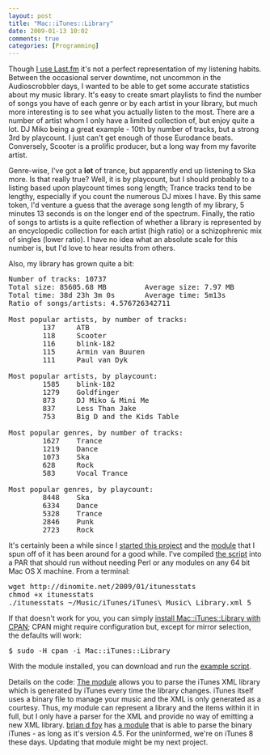 ```yaml
---
layout: post
title: "Mac::iTunes::Library"
date: 2009-01-13 10:02
comments: true
categories: [Programming]
---
```

Though [I use Last.fm](http://last.fm/user/dinomite) it's not a perfect representation of my listening habits.  Between the occasional server downtime, not uncommon in the Audioscrobbler days, I wanted to be able to get some accurate statistics about my music library.  It's easy to create smart playlists to find the number of songs you have of each genre or by each artist in your library, but much more interesting is to see what you actually listen to the most.  There are a number of artist whom I only have a limited collection of, but enjoy quite a lot.  DJ Miko being a great example - 10th by number of tracks, but a strong 3rd by playcount.  I just can't get enough of those Eurodance beats.  Conversely, Scooter is a prolific producer, but a long way from my favorite artist.

Genre-wise, I've got a <strong>lot</strong> of trance, but apparently end up listening to Ska more.  Is that really true?  Well, it is by playcount, but I should probably to a listing based upon playcount times song length; Trance tracks tend to be lengthy, especially if you count the numerous DJ mixes I have.  By this same token, I'd venture a guess that the average song length of my library, 5 minutes 13 seconds is on the longer end of the spectrum.  Finally, the ratio of songs to artists is a quite reflection of whether a library is represented by an encyclopedic collection for each artist (high ratio) or a schizophrenic mix of singles (lower ratio).  I have no idea what an absolute scale for this number is, but I'd love to hear results from others.

Also, my library has grown quite a bit:
<pre class="brush: bash; light: true">
Number of tracks: 10737
Total size: 85605.68 MB         Average size: 7.97 MB
Total time: 38d 23h 3m 0s       Average time: 5m13s
Ratio of songs/artists: 4.576726342711

Most popular artists, by number of tracks:
        137     ATB
        118     Scooter
        116     blink-182
        115     Armin van Buuren
        111     Paul van Dyk

Most popular artists, by playcount:
        1585    blink-182
        1279    Goldfinger
        873     DJ Miko & Mini Me
        837     Less Than Jake
        753     Big D and the Kids Table

Most popular genres, by number of tracks:
        1627    Trance
        1219    Dance
        1073    Ska
        628     Rock
        583     Vocal Trance

Most popular genres, by playcount:
        8448    Ska
        6334    Dance
        5328    Trance
        2846    Punk
        2723    Rock
</pre>

It's certainly been a while since I [started this project](http://dinomite.net/2006/itunes-library-statistics/) and the [module](http://search.cpan.org/~dinomite/Mac-iTunes-Library/lib/Mac/iTunes/Library.pm) that I spun off of it has been around for a good while.  I've compiled [the script](http://dinomite.net/wp-content/uploads/2009/01/itunesstats) into a PAR that should run without needing Perl or any modules on any 64 bit Mac OS X machine.  From a terminal:

<pre class="brush: bash; gutter: false">
wget http://dinomite.net/2009/01/itunesstats
chmod +x itunesstats
./itunesstats ~/Music/iTunes/iTunes\ Music\ Library.xml 5
</pre>

If that doesn't work for you, you can simply [install Mac::iTunes::Library with CPAN](http://sial.org/howto/perl/life-with-cpan/macosx/); CPAN might require configuration but, except for mirror selection, the defaults will work:

<pre class="brush: bash; light: true">
$ sudo -H cpan -i Mac::iTunes::Library
</pre>

With the module installed, you can download and run the [example script](http://cpansearch.perl.org/src/DINOMITE/Mac-iTunes-Library-0.62/examples/iTunesStats.pl).

Details on the code: [The module](http://search.cpan.org/~dinomite/Mac-iTunes-Library/) allows you to parse the iTunes XML library which is generated by iTunes every time the library changes.  iTunes itself uses a binary file to manage your music and the XML is only generated as a courtesy.  Thus, my module can represent a library and the items within it in full, but I only have a parser for the XML and provide no way of emitting a new XML library.  [brian d foy](http://www252.pair.com/comdog/) has [a module](http://search.cpan.org/~bdfoy/Mac-iTunes/) that is able to parse the binary iTunes - as long as it's version 4.5.  For the uninformed, we're on iTunes 8 these days.  Updating that module might be my next project.
